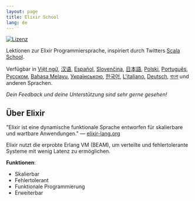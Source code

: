 ```yaml
---
layout: page
title: Elixir School
lang: de
---
```


[![Lizenz](//img.shields.io/badge/license-MIT-brightgreen.svg)](http://opensource.org/licenses/MIT)

Lektionen zur Elixir Programmiersprache, inspiriert durch Twitters [Scala School](http://twitter.github.io/scala_school/).

Verfügbar in [Việt ngữ][vi], [汉语][cn], [Español][es], [Slovenčina][sk], [日本語][jp], [Polski][pl], [Português][pt], [Русском][ru], [Bahasa Melayu][my], [Українською][uk], [한국어][ko], [L'italiano][it], [Deutsch](de), [বাংলা](bn) und anderen Sprachen.

  [cn]: /cn/
  [es]: /es/
  [it]: /it/
  [jp]: /jp/
  [ko]: /ko/
  [pl]: /pl/
  [pt]: /pt/
  [ru]: /ru/
  [sk]: /sk/
  [vi]: /vi/
  [my]: /my/
  [uk]: /uk/
  [de]: /de/
  [bn]: /bn/


_Dein Feedback und deine Unterstützung sind sehr gerne gesehen!_

## Über Elixir

"Elixir ist eine dynamische funktionale Sprache entworfen für skalierbare und wartbare Anwendungen." — [elixir-lang.org](http://elixir-lang.org/)

Elixir nutzt die erprobte Erlang VM (BEAM), um verteilte und fehlertolerante Systeme mit wenig Latenz zu ermöglichen.

__Funktionen__:

+ Skalierbar
+ Fehlertolerant
+ Funktionale Programmierung
+ Erweiterbar
